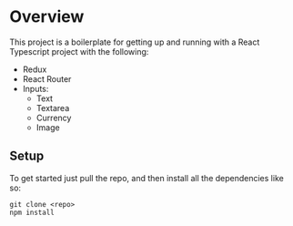 # Overview

This project is a boilerplate for getting up and running with a React Typescript project with the following:

-   Redux
-   React Router
-   Inputs:
    -   Text
    -   Textarea
    -   Currency
    -   Image

## Setup

To get started just pull the repo, and then install all the dependencies like so:

```
git clone <repo>
npm install
```

